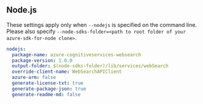 ## Node.js

These settings apply only when `--nodejs` is specified on the command line.
Please also specify `--node-sdks-folder=<path to root folder of your azure-sdk-for-node clone>`.

``` yaml $(nodejs)
nodejs:
  package-name: azure-cognitiveservices-websearch
  package-version: 1.0.0
  output-folder: $(node-sdks-folder)/lib/services/webSearch
  override-client-name: WebSearchAPIClient
  azure-arm: false
  generate-license-txt: true
  generate-package-json: true
  generate-readme-md: false
```
